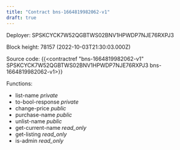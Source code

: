 ```yaml
---
title: "Contract bns-1664819982062-v1"
draft: true
---
```

Deployer: SPSKCYCK7W52QGBTWS02BNV1HPWDP7NJE76RXPJ3


 



Block height: 78157 (2022-10-03T21:30:03.000Z)

Source code: {{<contractref "bns-1664819982062-v1" SPSKCYCK7W52QGBTWS02BNV1HPWDP7NJE76RXPJ3 bns-1664819982062-v1>}}

Functions:

* list-name _private_
* to-bool-response _private_
* change-price _public_
* purchase-name _public_
* unlist-name _public_
* get-current-name _read_only_
* get-listing _read_only_
* is-admin _read_only_
